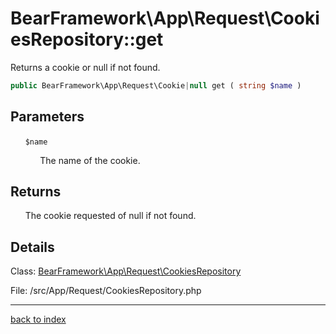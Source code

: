 # BearFramework\App\Request\CookiesRepository::get

Returns a cookie or null if not found.

```php
public BearFramework\App\Request\Cookie|null get ( string $name )
```

## Parameters

&nbsp;&nbsp;&nbsp;&nbsp;&nbsp;&nbsp;`$name`

&nbsp;&nbsp;&nbsp;&nbsp;&nbsp;&nbsp;&nbsp;&nbsp;&nbsp;&nbsp;&nbsp;&nbsp;The name of the cookie.

## Returns

&nbsp;&nbsp;&nbsp;&nbsp;&nbsp;&nbsp;The cookie requested of null if not found.

## Details

Class: [BearFramework\App\Request\CookiesRepository](bearframework.app.request.cookiesrepository.class.md)

File: /src/App/Request/CookiesRepository.php

---

[back to index](index.md)

